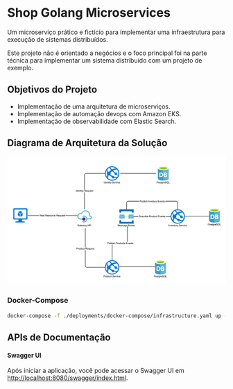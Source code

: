 # Shop Golang Microservices

Um microserviço prático e fictício para implementar uma infraestrutura para execução de sistemas distribuídos.

Este projeto não é orientado a negócios e o foco principal foi na parte técnica para implementar um sistema distribuído com um projeto de exemplo.

## Objetivos do Projeto

- Implementação de uma arquitetura de microserviços.
- Implementação de automação devops com Amazon EKS.
- Implementação de observabilidade com Elastic Search.

## Diagrama de Arquitetura da Solução

![](./assets/shop-golang-microservices.png)

### Docker-Compose
```bash
docker-compose -f ./deployments/docker-compose/infrastructure.yaml up -d
```
## APIs de Documentação

#### Swagger UI

Após iniciar a aplicação, você pode acessar o Swagger UI em [http://localhost:8080/swagger/index.html](http://localhost:8080/swagger/index.html).

